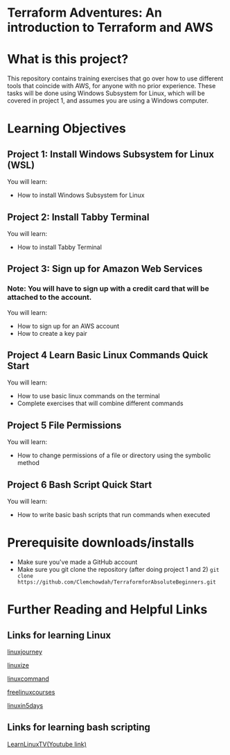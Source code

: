 # Terraform Adventures: An introduction to Terraform and AWS
# What is this project?
This repository contains training exercises that go over how to use different tools that coincide with AWS, for anyone  with no prior experience. These tasks will be done using Windows Subsystem for Linux, which will be covered in project 1, and assumes you are using a Windows computer. 
# Learning Objectives
## Project 1: Install Windows Subsystem for Linux (WSL)
You will learn:
- How to install Windows Subsystem for Linux

## Project 2: Install Tabby Terminal
You will learn:
- How to install Tabby Terminal

## Project 3: Sign up for Amazon Web Services
### Note: You will have to sign up with a credit card that will be attached to the account.
You will learn:
- How to sign up for an AWS account
- How to create a key pair

## Project 4 Learn Basic Linux Commands Quick Start
You will learn:
- How to use basic linux commands on the terminal 
- Complete exercises that will combine different commands

## Project 5 File Permissions
You will learn:
- How to change permissions of a file or directory using the symbolic method

## Project 6 Bash Script Quick Start
You will learn:
- How to write basic bash scripts that run commands when executed

# Prerequisite downloads/installs
- Make sure you've made a GitHub account
- Make sure you git clone the repository (after doing project 1 and 2)
 ```git clone https://github.com/Clemchowdah/TerraformforAbsoluteBeginners.git```


# Further Reading and Helpful Links

## Links for learning Linux
[linuxjourney](https://linuxjourney.com/)


[linuxize](https://linuxize.com/)

[linuxcommand](https://linuxcommand.org/index.php)

[freelinuxcourses](https://itsfoss.com/free-linux-training-courses/)

[linuxin5days](https://www.linuxtrainingacademy.com/itsfoss-ll5d/
)
## Links for learning bash scripting
[LearnLinuxTV(Youtube link)](https://www.youtube.com/playlist?list=PLT98CRl2KxKGj-VKtApD8-zCqSaN2mD4w)